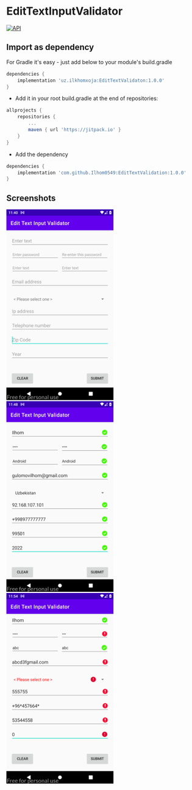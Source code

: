 # EditTextInputValidator

[![API](https://img.shields.io/badge/API-21%2B-brightgreen.svg?style=flat)](https://android-arsenal.com/api?level=21)

## Import as dependency

For Gradle it's easy - just add below to your module's build.gradle 
```gradle
dependencies {
    implementation 'uz.ilkhomxoja:EditTextValidaton:1.0.0'
}
```



* Add it in your root build.gradle at the end of repositories:
```gradle
allprojects {
    repositories {
        ...
        maven { url 'https://jitpack.io' }
    }
}
```

* Add the dependency
```gradle
dependencies {
    implementation 'com.github.Ilhom0549:EditTextValidation:1.0.0'
}
```

## Screenshots

<a href="https://github.com/Ilhom0549/EditTextInputValidator/blob/master/resource/images/first.png" target="_blank"><img src="https://github.com/Ilhom0549/EditTextInputValidator/blob/master/resource/images/first.png" height="500"></a>
<a href="https://github.com/Ilhom0549/EditTextInputValidator/blob/master/resource/images/first.png" target="_blank"><img src="https://github.com/Ilhom0549/EditTextInputValidator/blob/master/resource/images/success_img.png" height="500"></a>
<a href="https://github.com/Ilhom0549/EditTextInputValidator/blob/master/resource/images/first.png" target="_blank"><img src="https://github.com/Ilhom0549/EditTextInputValidator/blob/master/resource/images/error_img.png" height="500"></a>
